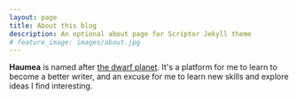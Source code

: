 ```yaml
---
layout: page
title: About this blog
description: An optional about page for Scriptor Jekyll theme
# feature_image: images/about.jpg
---
```


**Haumea** is named after [the dwarf planet](https://en.wikipedia.org/wiki/Haumea). It's a platform for me to learn to become a better writer, and an excuse for me to learn new skills and explore ideas I find interesting. 
